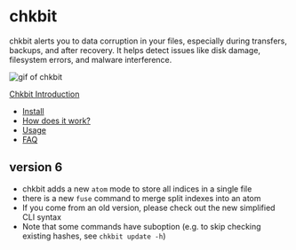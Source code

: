 
# chkbit

chkbit alerts you to data corruption in your files, especially during transfers, backups, and after recovery. It helps detect issues like disk damage, filesystem errors, and malware interference.

![gif of chkbit](https://raw.githubusercontent.com/wiki/laktak/chkbit/readme/chkbit.gif "chkbit")

[Chkbit Introduction](https://laktak.github.io/chkbit/)
- [Install](https://laktak.github.io/chkbit/get/)
- [How does it work?](https://laktak.github.io/chkbit/how/)
- [Usage](https://laktak.github.io/chkbit/usage/)
- [FAQ](https://laktak.github.io/chkbit/faq/)


## version 6

- chkbit adds a new `atom` mode to store all indices in a single file
- there is a new `fuse` command to merge split indexes into an atom
- If you come from an old version, please check out the new simplified CLI syntax
- Note that some commands have suboption (e.g. to skip checking existing hashes, see `chkbit update -h`)

